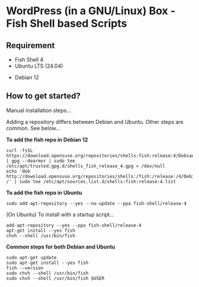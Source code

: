 # WordPress (in a GNU/Linux) Box - Fish Shell based Scripts

## Requirement

* Fish Shell 4
* Ubuntu LTS (24.04)
+ Debian 12

## How to get started?

Manual installation steps...

Adding a repository differs between Debian and Ubuntu. Other steps are common. See below...

**To add the fish repo in Debian 12**

```
curl -fsSL https://download.opensuse.org/repositories/shells:fish:release:4/Debian_12/Release.key | gpg --dearmor | sudo tee /etc/apt/trusted.gpg.d/shells_fish_release_4.gpg > /dev/null
echo 'deb http://download.opensuse.org/repositories/shells:/fish:/release:/4/Debian_12/ /' | sudo tee /etc/apt/sources.list.d/shells:fish:release:4.list
```

**To add the fish repo in Ubuntu**

```
sudo add-apt-repository --yes --no-update --ppa fish-shell/release-4
```

(On Ubuntu) To install with a startup script...

```
add-apt-repository --yes --ppa fish-shell/release-4
apt-get install --yes fish
chsh --shell /usr/bin/fish
```

**Common steps for both Debian and Ubuntu**

```
sudo apt-get update
sudo apt-get install --yes fish
fish --version
sudo chsh --shell /usr/bin/fish
sudo chsh --shell /usr/bin/fish $USER
```

